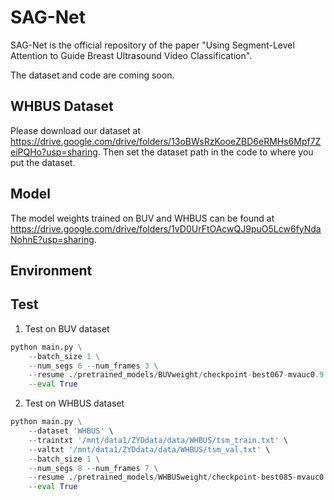 # SAG-Net
SAG-Net is the official repository of the paper "Using Segment-Level Attention to Guide Breast Ultrasound Video Classification".

The dataset and code are coming soon.

## WHBUS Dataset
Please download our dataset at https://drive.google.com/drive/folders/13oBWsRzKooeZBD6eRMHs6Mpf7ZeiPQHo?usp=sharing. Then set the dataset path in the code to where you put the dataset.

## Model
The model weights trained on BUV and WHBUS can be found at https://drive.google.com/drive/folders/1vD0UrFtOAcwQJ9puO5Lcw6fyNdaNohnE?usp=sharing.

## Environment

## Test
1. Test on BUV dataset
```python
python main.py \
    --batch_size 1 \
    --num_segs 6 --num_frames 3 \
    --resume ./pretrained_models/BUVweight/checkpoint-best067-mvauc0.9.pth \
    --eval True
```

2. Test on WHBUS dataset
```python
python main.py \
    --dataset 'WHBUS' \
    --traintxt '/mnt/data1/ZYDdata/data/WHBUS/tsm_train.txt' \
    --valtxt '/mnt/data1/ZYDdata/data/WHBUS/tsm_val.txt' \
    --batch_size 1 \
    --num_segs 8 --num_frames 7 \
    --resume ./pretrained_models/WHBUSweight/checkpoint-best085-mvauc0.9.pth \
    --eval True
```

